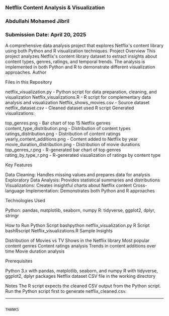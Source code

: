 ### Netflix Content Analysis & Visualization
### Abdullahi Mohamed Jibril
### Submission Date: April 20, 2025

A comprehensive data analysis project that explores Netflix's content library using both Python and R visualization techniques.
Project Overview
This project analyzes Netflix's content library dataset to extract insights about content types, genres, ratings, and temporal trends. The analysis is implemented in both Python and R to demonstrate different visualization approaches.
Author

Files in this Repository

netflix_visualization.py - Python script for data preparation, cleaning, and visualization
Netflix_visualizations.R - R script for complementary data analysis and visualization
Netflix_shows_movies.csv - Source dataset 
netflix_dataset.csv - Cleaned dataset used R script
Generated visualizations:

top_genres.png - Bar chart of top 15 Netflix genres
content_type_distribution.png - Distribution of content types
ratings_distribution.png - Distribution of content ratings
yearly_content_additions.png - Content added to Netflix by year
movie_duration_distribution.png - Distribution of movie durations
top_genres_r.png - R-generated bar chart of top genres
rating_by_type_r.png - R-generated visualization of ratings by content type



Key Features

Data Cleaning: Handles missing values and prepares data for analysis
Exploratory Data Analysis: Provides statistical summaries and distributions
Visualizations: Creates insightful charts about Netflix content
Cross-language Implementation: Demonstrates both Python and R approaches

Technologies Used

Python: pandas, matplotlib, seaborn, numpy
R: tidyverse, ggplot2, dplyr, stringr

How to Run
Python Script
bashpython netflix_visualization.py
R Script
bashRscript Netflix_visualizations.R
Sample Insights

Distribution of Movies vs TV Shows in the Netflix library
Most popular content genres
Content ratings analysis
Trends in content additions over time
Movie duration analysis

Prerequisites

Python 3.x with pandas, matplotlib, seaborn, and numpy
R with tidyverse, ggplot2, dplyr packages
Netflix dataset CSV file in the working directory

Notes
The R script expects the cleaned CSV output from the Python script. Run the Python script first to generate netflix_cleaned.csv.

________________________________________________________________________________________________________________________________________________________________________________________________________________
                                                                                          THANKS
